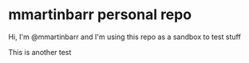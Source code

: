 # mmartinbarr personal repo

Hi, I'm @mmartinbarr and I'm using this repo as a sandbox to test stuff

This is another test

